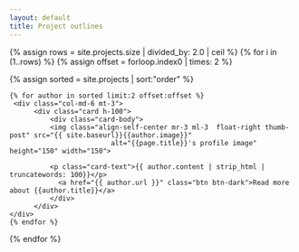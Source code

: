 ```yaml
---
layout: default
title: Project outlines
---
```

{% assign rows = site.projects.size | divided_by: 2.0 | ceil %}
{% for i in (1..rows) %}
  {% assign offset = forloop.index0 | times: 2  %}
  <div class="row">
    {% assign sorted = site.projects | sort:"order" %}

    {% for author in sorted limit:2 offset:offset %}
     <div class="col-md-6 mt-3">
          <div class="card h-100">
              <div class="card-body">
              <img class="align-self-center mr-3 ml-3  float-right thumb-post" src="{{ site.baseurl}}{{author.image}}"
                             alt="{{page.title}}'s profile image" height="150" width="150">

              <p class="card-text">{{ author.content | strip_html | truncatewords: 100}}</p>
                <a href="{{ author.url }}" class="btn btn-dark">Read more about {{author.title}}</a>
              </div>
          </div>
    </div>
    {% endfor %}
  </div>
{% endfor %}
